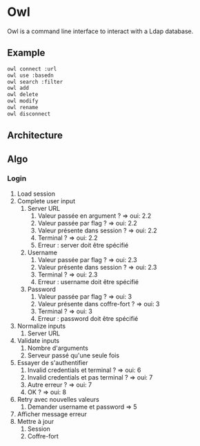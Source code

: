 # Owl

Owl is a command line interface to interact with a Ldap database.

## Example

```bash
owl connect :url
owl use :basedn
owl search :filter
owl add
owl delete
owl modify
owl rename
owl disconnect
```

## Architecture

## Algo

### Login

1. Load session
2. Complete user input
   1. Server URL
      1. Valeur passée en argument ? => oui: 2.2
      2. Valeur passée par flag ? => oui: 2.2
      3. Valeur présente dans session ? => oui: 2.2
      4. Terminal ? => oui: 2.2
      5. Erreur : server doit être spécifié
   2. Username
      1. Valeur passée par flag ? => oui: 2.3
      2. Valeur présente dans session ? => oui: 2.3
      3. Terminal ? => oui: 2.3
      4. Erreur : username doit être spécifié
   3. Password
      1. Valeur passée par flag ? => oui: 3
      2. Valeur présente dans coffre-fort ? => oui: 3
      3. Terminal ? => oui: 3
      4. Erreur : password doit être spécifié
3. Normalize inputs
   1. Server URL
4. Validate inputs
   1. Nombre d'arguments
   2. Serveur passé qu'une seule fois
5. Essayer de s'authentifier
   1. Invalid credentials et terminal ? => oui: 6
   2. Invalid credentials et pas terminal ? => oui: 7
   3. Autre erreur ? => oui: 7
   4. OK ? => oui: 8
6. Retry avec nouvelles valeurs
   1. Demander username et password => 5
7. Afficher message erreur
8. Mettre à jour
   1. Session
   2. Coffre-fort
